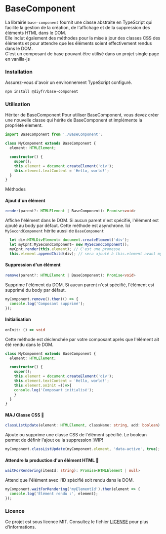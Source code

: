 # BaseComponent
La librairie `base-component` fournit une classe abstraite en TypeScript qui facilite la gestion de la création, de l'affichage et de la suppression des éléments HTML dans le DOM.    
Elle inclut également des méthodes pour la mise à jour des classes CSS des éléments et pour attendre que les éléments soient effectivement rendus dans le DOM.  
C'est un composant de base pouvant être utilisé dans un projet single page en vanilla-js  

### Installation
Assurez-vous d'avoir un environnement TypeScript configuré.
```bash
npm install @diyfr/base-component
```

### Utilisation
Hériter de BaseComponent
Pour utiliser BaseComponent, vous devez créer une nouvelle classe qui hérite de BaseComponent et implémente la propriété element.

```typescript
import BaseComponent from './BaseComponent';

class MyComponent extends BaseComponent {
  element: HTMLElement;

  constructor() {
    super();
    this.element = document.createElement('div');
    this.element.textContent = 'Hello, world!';
  }
}
```
Méthodes
#### Ajout d'un élément
```typescript
render(parent?: HTMLElement | BaseComponent): Promise<void>
```
Affiche l'élément dans le DOM. Si aucun parent n'est spécifié, l'élément est ajouté au body par défaut.
Cette méthode est asynchrone. Ici `MySecondComponent` hérite aussi de `BaseComponent`  
```typescript
  let div:HTMLDivElement= document.createElement('div');
  let myCpnt:MySecondComponent= new MySecondComponent();
  myCpnt.render(this.element); // C'est une promesse
  this.element.appendChild(div); // sera ajouté à this.element avant myCpnt
```

#### Suppression d'un élément
```typescript
remove(parent?: HTMLElement | BaseComponent): Promise<void>
```
Supprime l'élément du DOM. Si aucun parent n'est spécifié, l'élément est supprimé du body par défaut.
```typescript
myComponent.remove().then(() => {
  console.log('Composant supprimé');
});
```
#### Initialisation
```typescript
onInit: () => void
```
Cette méthode est déclenchée par votre composant après que l'élément ait été rendu dans le DOM.

```typescript
class MyComponent extends BaseComponent {
  element: HTMLElement;

  constructor() {
    super();
    this.element = document.createElement('div');
    this.element.textContent = 'Hello, world!';
    this.element.onInit =()=>{
    console.log('Composant initialisé');
    }
  }
}
```

#### MAJ Classe CSS 🚧
```typescript
classListUpdate(element: HTMLElement, className: string, add: boolean)
```
Ajoute ou supprime une classe CSS de l'élément spécifié.
Le boolean permet de définir l'ajout ou la suppression !WIP!
```typescript
myComponent.classListUpdate(myComponent.element, 'data-active', true);
```
#### Attendre la production d'un élément HTML  🚧
```typescript
waitForRendering(itemId: string): Promise<HTMLElement | null>
```
Attend que l'élément avec l'ID spécifié soit rendu dans le DOM.

```typescript
myComponent.waitForRendering('myElementId').then(element => {
  console.log('Élément rendu :', element);
});
```

### Licence
Ce projet est sous licence MIT. Consultez le fichier [LICENSE](LICENSE) pour plus d'informations.
